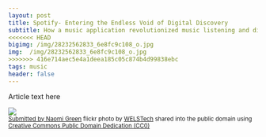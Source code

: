 ```yaml
---
layout: post
title: Spotify- Entering the Endless Void of Digital Discovery
subtitle: How a music application revolutionized music listening and discovery
<<<<<<< HEAD
bigimg: /img/28232562833_6e8fc9c108_o.jpg
img:  /img/28232562833_6e8fc9c108_o.jpg
>>>>>>> 416e714aec5e4a1deea185c05c874b4d99838ebc
tags: music
header: false
---
```

Article text here




<a title="Submitted by Naomi Green" href="https://flickr.com/photos/90468817@N05/28232562833"><img src="https://farm9.static.flickr.com/8872/28232562833_e7a53f57a8.jpg" /></a><br /><small><a title="Submitted by Naomi Green" href="https://flickr.com/photos/90468817@N05/28232562833">Submitted by Naomi Green</a> flickr photo by <a href="https://flickr.com/people/90468817@N05">WELSTech</a> shared into the public domain using <a href="https://creativecommons.org/publicdomain/zero/1.0/">Creative Commons Public Domain Dedication (CC0)</a> </small>
